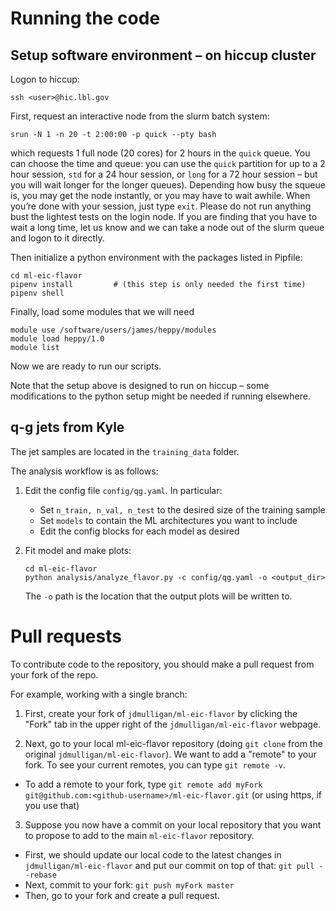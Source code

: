 # Running the code

## Setup software environment – on hiccup cluster
Logon to hiccup:
```
ssh <user>@hic.lbl.gov
```

First, request an interactive node from the slurm batch system:
   ```
   srun -N 1 -n 20 -t 2:00:00 -p quick --pty bash
   ``` 
   which requests 1 full node (20 cores) for 2 hours in the `quick` queue. You can choose the time and queue: you can use the `quick` partition for up to a 2 hour session, `std` for a 24 hour session, or `long` for a 72 hour session – but you will wait longer for the longer queues). 
Depending how busy the squeue is, you may get the node instantly, or you may have to wait awhile.
When you’re done with your session, just type `exit`.
Please do not run anything bust the lightest tests on the login node. If you are finding that you have to wait a long time, let us know and we can take a node out of the slurm queue and logon to it directly.

Then initialize a python environment with the packages listed in Pipfile:
```
cd ml-eic-flavor
pipenv install         # (this step is only needed the first time)
pipenv shell
```

Finally, load some modules that we will need
```
module use /software/users/james/heppy/modules
module load heppy/1.0
module list
```

Now we are ready to run our scripts.

Note that the setup above is designed to run on hiccup – some modifications to the python setup might be needed if running elsewhere. 

## q-g jets from Kyle

The jet samples are located in the `training_data` folder.

The analysis workflow is as follows:

1. Edit the config file `config/qg.yaml`. In particular:
    - Set `n_train, n_val, n_test` to the desired size of the training sample
    - Set `models` to contain the ML architectures you want to include
    - Edit the config blocks for each model as desired
   
2. Fit model and make plots:
   ```
   cd ml-eic-flavor
   python analysis/analyze_flavor.py -c config/qg.yaml -o <output_dir>
   ```
   The `-o` path is the location that the output plots will be written to. 

# Pull requests

To contribute code to the repository, you should make a pull request from your fork of the repo.

For example, working with a single branch:

1. First, create your fork of `jdmulligan/ml-eic-flavor` by clicking the "Fork" tab in the upper right of the `jdmulligan/ml-eic-flavor` webpage.

2. Next, go to your local ml-eic-flavor repository (doing `git clone` from the original `jdmulligan/ml-eic-flavor`). We want to add a "remote" to your fork. To see your current remotes, you can type `git remote -v`. 

- To add a remote to your fork, type `git remote add myFork git@github.com:<github-username>/ml-eic-flavor.git` (or using https, if you use that)

3. Suppose you now have a commit on your local repository that you want to propose to add to the main `ml-eic-flavor` repository.

- First, we should update our local code to the latest changes in `jdmulligan/ml-eic-flavor` and put our commit on top of that: `git pull --rebase`
- Next, commit to your fork: `git push myFork master`
- Then, go to your fork and create a pull request.
